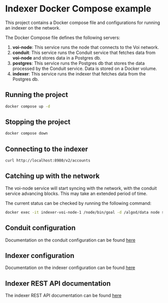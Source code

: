 # Indexer Docker Compose example

This project contains a Docker compose file and configurations for running an indexer on the network.

The Docker Compose file defines the following servers:

1. **voi-node**: This service runs the node that connects to the Voi network.
2. **conduit**: This service runs the Conduit service that fetches data from **voi-node** and stores data in a Postgres db.
2. **postgres**: This service runs the Postgres db that stores the data processed by the Conduit service. Data is stored on a Docker volume.
2. **indexer**: This service runs the indexer that fetches data from the Postgres db.

## Running the project

```sh
docker compose up -d
```

## Stopping the project

```sh
docker compose down
```

## Connecting to the indexer

```sh
curl http://localhost:8980/v2/accounts
```

## Catching up with the network

The voi-node service will start syncing with the network, with the conduit service advancing blocks.
This may take an extended period of time.

The current status can be checked by running the following command:

```bash
docker exec -it indexer-voi-node-1 /node/bin/goal -d /algod/data node status
```

## Conduit configuration

Documentation on the conduit configuration can be found [here](https://github.com/algorand/conduit?tab=readme-ov-file#create-conduityml-configuration-file)

## Indexer configuration

Documentation on the indexer configuration can be found [here](https://github.com/algorand/indexer?tab=readme-ov-file#disabling-parameters)

## Indexer REST API documentation

The indexer REST API documentation can be found [here](https://developer.algorand.org/docs/rest-apis/indexer/)